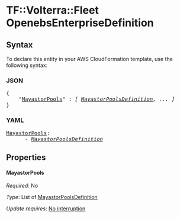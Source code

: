 # TF::Volterra::Fleet OpenebsEnterpriseDefinition

## Syntax

To declare this entity in your AWS CloudFormation template, use the following syntax:

### JSON

<pre>
{
    "<a href="#mayastorpools" title="MayastorPools">MayastorPools</a>" : <i>[ <a href="mayastorpoolsdefinition.md">MayastorPoolsDefinition</a>, ... ]</i>
}
</pre>

### YAML

<pre>
<a href="#mayastorpools" title="MayastorPools">MayastorPools</a>: <i>
      - <a href="mayastorpoolsdefinition.md">MayastorPoolsDefinition</a></i>
</pre>

## Properties

#### MayastorPools

_Required_: No

_Type_: List of <a href="mayastorpoolsdefinition.md">MayastorPoolsDefinition</a>

_Update requires_: [No interruption](https://docs.aws.amazon.com/AWSCloudFormation/latest/UserGuide/using-cfn-updating-stacks-update-behaviors.html#update-no-interrupt)

